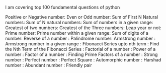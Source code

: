 I am covering top 100 fundamental questions of python

Positive or Negative number: 
Even or Odd number:
Sum of First N Natural numbers: 
Sum of N natural numbers:
Sum of numbers in a given range: 
Greatest of two numbers: 
Greatest of the Three numbers: 
Leap year or not: 
Prime number: 
Prime number within a given range: 
Sum of digits of a number: 
Reverse of a number : 
Palindrome number: 
Armstrong number : 
Armstrong number in a given range : 
Fibonacci Series upto nth term : 
Find the Nth Term of the Fibonacci Series : 
Factorial of a number : 
Power of a number : 
Factor of a number : 
Finding Prime Factors of a number :
Strong number : 
Perfect number : 
Perfect Square : 
Automorphic number : 
Harshad number : 
Abundant number :
Friendly pair
